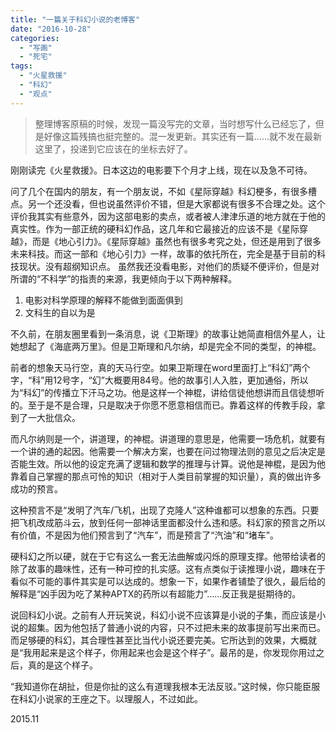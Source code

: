 ```yaml
---
title: "一篇关于科幻小说的老博客"
date: "2016-10-28"
categories: 
  - "写画"
  - "死宅"
tags: 
  - "火星救援"
  - "科幻"
  - "观点"
---
```


> 整理博客原稿的时候，发现一篇没写完的文章，当时想写什么已经忘了，但是好像这篇残搞也挺完整的。混一发更新。其实还有一篇……就不发在最新这里了，投递到它应该在的坐标去好了。

刚刚读完《火星救援》。日本这边的电影要下个月才上线，现在以及急不可待。

问了几个在国内的朋友，有一个朋友说，不如《星际穿越》科幻梗多，有很多槽点。另一个还没看，但也说虽然评价不错，但是大家都说有很多不合理之处。这个评价我其实有些意外，因为这部电影的卖点，或者被人津津乐道的地方就在于他的真实性。作为一部正统的硬科幻作品，这几年和它最接近的应该不是《星际穿越》，而是《地心引力》。《星际穿越》虽然也有很多考究之处，但还是用到了很多未来科技。而这一部和《地心引力》一样，故事的依托所在，完全是基于目前的科技现状。没有超纲知识点。 虽然我还没看电影，对他们的质疑不便评价，但是对所谓的“不科学”的指责的来源，我更倾向于以下两种解释。

1. 电影对科学原理的解释不能做到面面俱到
2. 文科生的自以为是

不久前，在朋友圈里看到一条消息，说《卫斯理》的故事让她简直相信外星人，让她想起了《海底两万里》。但是卫斯理和凡尔纳，却是完全不同的类型，的神棍。

前者的想象天马行空，真的天马行空。如果卫斯理在word里面打上“科幻”两个字，“科”用12号字，“幻”大概要用84号。他的故事引人入胜，更加通俗，所以为“科幻”的传播立下汗马之功。他是这样一个神棍，讲给信徒他想讲而且信徒想听的。至于是不是合理，只是取决于你愿不愿意相信而已。靠着这样的传教手段，拿到了一大批信众。

而凡尔纳则是一个，讲道理，的神棍。讲道理的意思是，他需要一场危机，就要有一个讲的通的起因。他需要一个解决方案，也要在问过物理法则的意见之后决定是否能生效。所以他的设定充满了逻辑和数学的推理与计算。说他是神棍，是因为他靠着自己掌握的那点可怜的知识（相对于人类目前掌握的知识量），真的做出许多成功的预言。

这种预言不是“发明了汽车/飞机，出现了克隆人”这种谁都可以想象的东西。只要把飞机改成筋斗云，放到任何一部神话里面都没什么违和感。科幻家的预言之所以有价值，不是因为他们预言到了“汽车”，而是预言了“汽油”和“堵车”。

硬科幻之所以硬，就在于它有这么一套无法曲解或闪烁的原理支撑。他带给读者的除了故事的趣味性，还有一种可控的扎实感。这有点类似于读推理小说，趣味在于看似不可能的事件其实是可以达成的。想象一下，如果作者铺垫了很久，最后给的解释是“凶手因为吃了某种APTX的药所以有超能力”……反正我是挺期待的。

说回科幻小说。之前有人开玩笑说，科幻小说不应该算是小说的子集，而应该是小说的超集。因为他包括了普通小说的内容，只不过把未来的故事提前写出来而已。而足够硬的科幻，其合理性甚至比当代小说还要完美。它所达到的效果，大概就是“我用起来是这个样子，你用起来也会是这个样子”。最吊的是，你发现你用过之后，真的是这个样子。

“我知道你在胡扯，但是你扯的这么有道理我根本无法反驳。”这时候，你只能臣服在科幻小说家的王座之下。以理服人，不过如此。

2015.11
